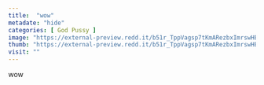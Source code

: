 ```yaml
---
title:  "wow"
metadate: "hide"
categories: [ God Pussy ]
image: "https://external-preview.redd.it/b51r_TppVagsp7tKmARezbxImrswHEhu7VnGxC6q8nE.jpg?auto=webp&s=16e88d777265fa0d4e808b3dad13f9588f00fed2"
thumb: "https://external-preview.redd.it/b51r_TppVagsp7tKmARezbxImrswHEhu7VnGxC6q8nE.jpg?width=640&crop=smart&auto=webp&s=a6d904d831c885bcef3cfc8f219070dbb9c92039"
visit: ""
---
```

wow
